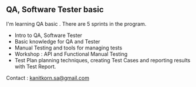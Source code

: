 ## QA, Software Tester basic

I'm learning QA basic . There are 5 sprints in the program.

- Intro to QA, Software Tester
- Basic knowledge for QA and Tester
- Manual Testing and tools for managing tests
- Workshop : API and Functional Manual Testing
- Test Plan planning techniques, creating Test Cases and reporting results with Test Report.


Contact : kanitkorn.sa@gmail.com
